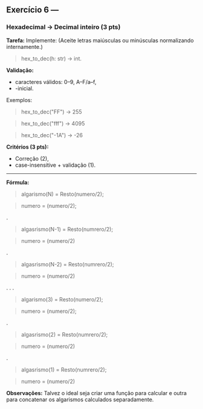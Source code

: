 ## Exercício 6 — 
### Hexadecimal → Decimal inteiro (3 pts)
**Tarefa:** Implemente: (Aceite letras maiúsculas ou minúsculas normalizando internamente.)
> hex_to_dec(h: str) -> int. 

**Validação:** 
- caracteres válidos: 0–9, A–F/a–f, 
- -inicial.

Exemplos:
> hex_to_dec("FF") → 255

> hex_to_dec("fff") → 4095

> hex_to_dec("-1A") → -26

**Critérios (3 pts):**
- Correção (2), 
- case-insensitive + validação (1).

**** 

**Fórmula:**
> algarismo(N) = Resto(numero/2);

> numero = (numero/2);

. 

> algasrismo(N-1) = Resto(numrero/2);

> numero = (numero/2)

.

> algasrismo(N-2) = Resto(numrero/2);

> numero = (numero/2)

.
.
.

> algarismo(3) = Resto(numero/2);

> numero = (numero/2);

.

> algasrismo(2) = Resto(numrero/2);

> numero = (numero/2)

.

> algasrismo(1) = Resto(numrero/2);

> numero = (numero/2)

**Observações:** Talvez o ideal seja criar uma função para calcular e outra para concatenar os algarismos calculados separadamente.